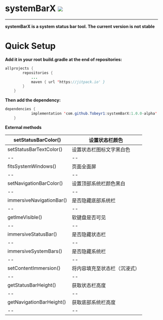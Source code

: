 # systemBarX [![](https://jitpack.io/v/Tobeyr1/systemBarX.svg)](https://jitpack.io/#Tobeyr1/systemBarX)
---------------------------
**systemBarX is a system status bar tool. The current version is not stable**
# Quick Setup
**Add it in your root build.gradle at the end of repositories:**

```java
allprojects {
		repositories {
			...
			maven { url 'https://jitpack.io' }
		}
	}
```
**Then add the dependency:**
```java
dependencies {
	        implementation 'com.github.Tobeyr1:systemBarX:1.0.0-alpha'
	}
```
**External methods**

|setStatusBarColor() | 设置状态栏颜色|
|--|--|
|  setStatusBarTextColor()| 设置状态栏图标文字黑白色|
|--|--|
|  fitsSystemWindows()| 页面全面屏 |
|--|--|
|  setNavigationBarColor()| 设置顶部系统栏颜色黑白|
|--|--|
|  immersiveNavigationBar()| 是否隐藏底部系统栏|
|--|--|
|  getImeVisible()| 软键盘是否可见 |
|--|--|
|  immersiveStatusBar()| 是否隐藏状态栏 |
|--|--|
|  immersiveSystemBars()| 是否隐藏系统栏 |
|--|--|
|  setContentImmersion()| 将内容填充至状态栏（沉浸式） |
|--|--|
|  getStatusBarHeight()| 获取状态栏高度 |
|--|--|
|  getNavigationBarHeight()| 获取底部系统栏高度 |
|--|--|
